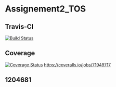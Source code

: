 # Assignement2_TOS
## Travis-CI
[![Build Status](https://travis-ci.org/AlessandroCanel/Assignement2_TOS.svg?branch=develop)](https://travis-ci.org/AlessandroCanel/Assignement2_TOS)
## Coverage
[![Coverage Status](https://coveralls.io/repos/github/AlessandroCanel/Assignement2_TOS/badge.svg?branch=develop)](https://coveralls.io/github/AlessandroCanel/Assignement2_TOS?branch=develop)
https://coveralls.io/jobs/71949717
## 1204681
